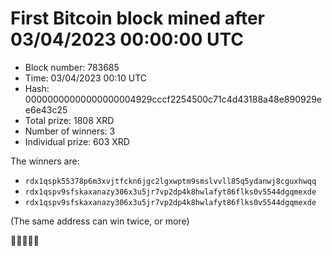 # First Bitcoin block mined after 03/04/2023 00:00:00 UTC

* Block number: 783685
* Time: 03/04/2023 00:10 UTC
* Hash: 00000000000000000004929cccf2254500c71c4d43188a48e890929ee6e43c25
* Total prize: 1808 XRD
* Number of winners: 3
* Individual prize: 603 XRD

The winners are:
* `rdx1qspk55378p6m3xvjtfckn6jgc2lgxwptm9smslvvll85q5ydanwj8cguxhwqq`
* `rdx1qspv9sfskaxanazy306x3u5jr7vp2dp4k8hwlafyt86flks0v5544dgqmexde`
* `rdx1qspv9sfskaxanazy306x3u5jr7vp2dp4k8hwlafyt86flks0v5544dgqmexde`

(The same address can win twice, or more)

🙏🙏🙏🙏🙏